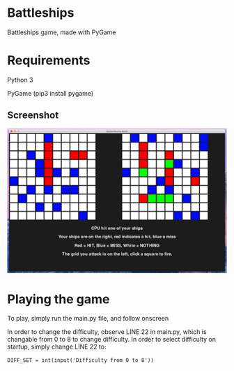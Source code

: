 # Battleships
Battleships game, made with PyGame

# Requirements

Python 3

PyGame (pip3 install pygame)

## Screenshot
![screenshot](screenshot.png)

# Playing the game

To play, simply run the main.py file, and follow onscreen

In order to change the difficulty, observe LINE 22 in main.py, which is changable from 0 to 8 to change difficulty. In order to select difficulty on startup, simply change LINE 22 to:
```
DIFF_SET = int(input('Difficulty from 0 to 8'))
```

